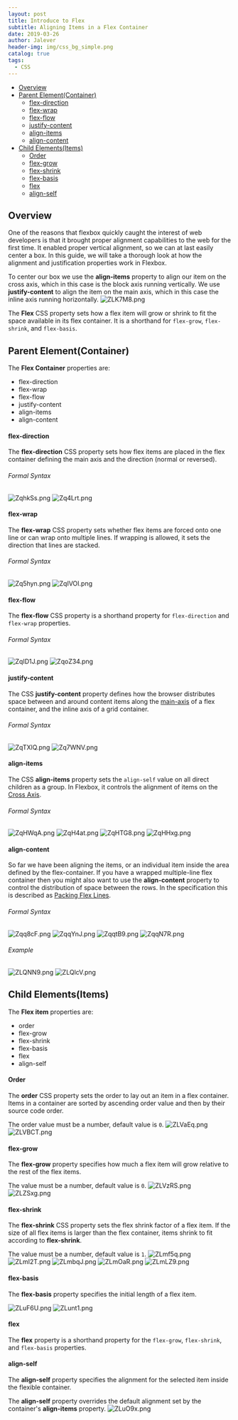 ```yaml
---
layout: post
title: Introduce to Flex
subtitle: Aligning Items in a Flex Container
date: 2019-03-26
author: Jalever
header-img: img/css_bg_simple.png
catalog: true
tags:
  - CSS
---
```


- [Overview](#overview)
- [Parent Element(Container)](#parent-elementcontainer)
    - [flex-direction](#flex-direction)
    - [flex-wrap](#flex-wrap)
    - [flex-flow](#flex-flow)
    - [justify-content](#justify-content)
    - [align-items](#align-items)
    - [align-content](#align-content)
- [Child Elements(Items)](#child-elementsitems)
    - [Order](#order)
    - [flex-grow](#flex-grow)
    - [flex-shrink](#flex-shrink)
    - [flex-basis](#flex-basis)
    - [flex](#flex)
    - [align-self](#align-self)

## Overview
One of the reasons that flexbox quickly caught the interest of web developers is that it brought proper alignment capabilities to the web for the first time. It enabled proper vertical alignment, so we can at last easily center a box. In this guide, we will take a thorough look at how the alignment and justification properties work in Flexbox.

To center our box we use the <strong>align-items</strong> property to align our item on the cross axis, which in this case is the block axis running vertically. We use <strong>justify-content</strong> to align the item on the main axis, which in this case the inline axis running horizontally.
![ZLK7M8.png](https://s2.ax1x.com/2019/07/17/ZLK7M8.png)

The <strong>Flex</strong> CSS property sets how a flex item will grow or shrink to fit the space available in its flex container. It is a shorthand for `flex-grow`, `flex-shrink`, and `flex-basis`.


## Parent Element(Container)
The <strong>Flex Container</strong> properties are:
- flex-direction
- flex-wrap
- flex-flow
- justify-content
- align-items
- align-content

#### flex-direction
The <strong>flex-direction</strong> CSS property sets how flex items are placed in the flex container defining the main axis and the direction (normal or reversed).

###### Formal Syntax
![ZqhkSs.png](https://s2.ax1x.com/2019/07/17/ZqhkSs.png)
![Zq4Lrt.png](https://s2.ax1x.com/2019/07/17/Zq4Lrt.png)

#### flex-wrap
The <strong>flex-wrap</strong> CSS property sets whether flex items are forced onto one line or can wrap onto multiple lines. If wrapping is allowed, it sets the direction that lines are stacked.

###### Formal Syntax
![Zq5hyn.png](https://s2.ax1x.com/2019/07/17/Zq5hyn.png)
![ZqIVOI.png](https://s2.ax1x.com/2019/07/17/ZqIVOI.png)

#### flex-flow
The <strong>flex-flow</strong> CSS property is a shorthand property for `flex-direction` and `flex-wrap` properties.

###### Formal Syntax
![ZqID1J.png](https://s2.ax1x.com/2019/07/17/ZqID1J.png)
![ZqoZ34.png](https://s2.ax1x.com/2019/07/17/ZqoZ34.png)

#### justify-content
The CSS <strong>justify-content</strong> property defines how the browser distributes space between and around content items along the <ins>main-axis</ins> of a flex container, and the inline axis of a grid container.

###### Formal Syntax
![ZqTXlQ.png](https://s2.ax1x.com/2019/07/17/ZqTXlQ.png)
![Zq7WNV.png](https://s2.ax1x.com/2019/07/17/Zq7WNV.png)

#### align-items
The CSS <strong>align-items</strong> property sets the `align-self` value on all direct children as a group. In Flexbox, it controls the alignment of items on the <ins>Cross Axis</ins>.

###### Formal Syntax
![ZqHWqA.png](https://s2.ax1x.com/2019/07/17/ZqHWqA.png)
![ZqH4at.png](https://s2.ax1x.com/2019/07/17/ZqH4at.png)
![ZqHTG8.png](https://s2.ax1x.com/2019/07/17/ZqHTG8.png)
![ZqHHxg.png](https://s2.ax1x.com/2019/07/17/ZqHHxg.png)


#### align-content
So far we have been aligning the items, or an individual item inside the area defined by the flex-container. If you have a wrapped multiple-line flex container then you might also want to use the <strong>align-content</strong> property to control the distribution of space between the rows. In the specification this is described as <ins>Packing Flex Lines</ins>.



###### Formal Syntax
![Zqq8cF.png](https://s2.ax1x.com/2019/07/17/Zqq8cF.png)
![ZqqYnJ.png](https://s2.ax1x.com/2019/07/17/ZqqYnJ.png)
![ZqqtB9.png](https://s2.ax1x.com/2019/07/17/ZqqtB9.png)
![ZqqN7R.png](https://s2.ax1x.com/2019/07/17/ZqqN7R.png)

###### Example
![ZLQNN9.png](https://s2.ax1x.com/2019/07/17/ZLQNN9.png)
![ZLQlcV.png](https://s2.ax1x.com/2019/07/17/ZLQlcV.png)

## Child Elements(Items)
The <strong>Flex item</strong> properties are:
- order
- flex-grow
- flex-shrink
- flex-basis
- flex
- align-self

#### Order
The <strong>order</strong> CSS property sets the order to lay out an item in a flex container. Items in a container are sorted by ascending order value and then by their source code order.

The order value must be a number, default value is `0`.
![ZLVaEq.png](https://s2.ax1x.com/2019/07/17/ZLVaEq.png)
![ZLVBCT.png](https://s2.ax1x.com/2019/07/17/ZLVBCT.png)

#### flex-grow
The <strong>flex-grow</strong> property specifies how much a flex item will grow relative to the rest of the flex items.

The value must be a number, default value is `0`.
![ZLVzRS.png](https://s2.ax1x.com/2019/07/17/ZLVzRS.png)
![ZLZSxg.png](https://s2.ax1x.com/2019/07/17/ZLZSxg.png)

#### flex-shrink
The <strong>flex-shrink</strong> CSS property sets the flex shrink factor of a flex item. If the size of all flex items is larger than the flex container, items shrink to fit according to <strong>flex-shrink</strong>.

The value must be a number, default value is `1`.
![ZLmf5q.png](https://s2.ax1x.com/2019/07/17/ZLmf5q.png)
![ZLmI2T.png](https://s2.ax1x.com/2019/07/17/ZLmI2T.png)
![ZLmbqJ.png](https://s2.ax1x.com/2019/07/17/ZLmbqJ.png)
![ZLmOaR.png](https://s2.ax1x.com/2019/07/17/ZLmOaR.png)
![ZLmLZ9.png](https://s2.ax1x.com/2019/07/17/ZLmLZ9.png)

#### flex-basis
The <strong>flex-basis</strong> property specifies the initial length of a flex item.

![ZLuF6U.png](https://s2.ax1x.com/2019/07/17/ZLuF6U.png)
![ZLunt1.png](https://s2.ax1x.com/2019/07/17/ZLunt1.png)

#### flex
The <strong>flex</strong> property is a shorthand property for the `flex-grow`, `flex-shrink`, and `flex-basis` properties.

#### align-self
The <strong>align-self</strong> property specifies the alignment for the selected item inside the flexible container.

The <strong>align-self</strong> property overrides the default alignment set by the container's <strong>align-items</strong> property.
![ZLuO9x.png](https://s2.ax1x.com/2019/07/17/ZLuO9x.png)
